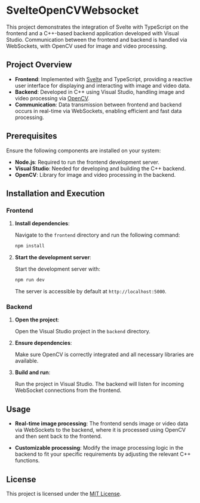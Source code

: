 # SvelteOpenCVWebsocket

This project demonstrates the integration of Svelte with TypeScript on the frontend and a C++-based backend application developed with Visual Studio. Communication between the frontend and backend is handled via WebSockets, with OpenCV used for image and video processing.

## Project Overview

- **Frontend**: Implemented with [Svelte](https://svelte.dev/) and TypeScript, providing a reactive user interface for displaying and interacting with image and video data.
- **Backend**: Developed in C++ using Visual Studio, handling image and video processing via [OpenCV](https://opencv.org/).
- **Communication**: Data transmission between frontend and backend occurs in real-time via WebSockets, enabling efficient and fast data processing.

## Prerequisites

Ensure the following components are installed on your system:

- **Node.js**: Required to run the frontend development server.
- **Visual Studio**: Needed for developing and building the C++ backend.
- **OpenCV**: Library for image and video processing in the backend.

## Installation and Execution

### Frontend

1. **Install dependencies**:

   Navigate to the `frontend` directory and run the following command:

   ```bash
   npm install
   ```

2. **Start the development server**:

   Start the development server with:

   ```bash
   npm run dev
   ```

   The server is accessible by default at `http://localhost:5000`.

### Backend

1. **Open the project**:

   Open the Visual Studio project in the `backend` directory.

2. **Ensure dependencies**:

   Make sure OpenCV is correctly integrated and all necessary libraries are available.

3. **Build and run**:

   Run the project in Visual Studio. The backend will listen for incoming WebSocket connections from the frontend.

## Usage

- **Real-time image processing**: The frontend sends image or video data via WebSockets to the backend, where it is processed using OpenCV and then sent back to the frontend.

- **Customizable processing**: Modify the image processing logic in the backend to fit your specific requirements by adjusting the relevant C++ functions.

## License

This project is licensed under the [MIT License](LICENSE).
